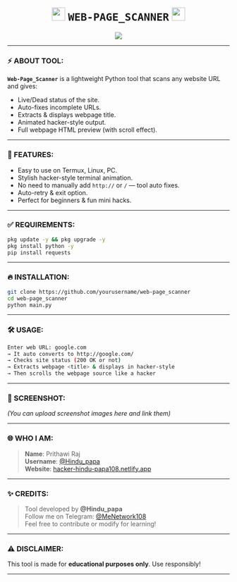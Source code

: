 
<h1 align="center">
  <img src="https://i.imgur.com/wU1Vfpt.gif" width="30"/>
  <b><code>WEB-PAGE_SCANNER</code></b>
  <img src="https://i.imgur.com/wU1Vfpt.gif" width="30"/>
</h1>

<p align="center">
  <img src="https://readme-typing-svg.herokuapp.com?font=Fira+Code&duration=3000&pause=500&center=true&vCenter=true&width=435&lines=Made+By+%40Hindu_papa;Scan+Any+Website+Title+%26+Status;Termux+%2B+Linux+Supported;Stylish+Hacker+CLI+Tool"/>
</p>

---

### ⚡ ABOUT TOOL:

**`Web-Page_Scanner`** is a lightweight Python tool that scans any website URL and gives:

- Live/Dead status of the site.
- Auto-fixes incomplete URLs.
- Extracts & displays webpage title.
- Animated hacker-style output.
- Full webpage HTML preview (with scroll effect).

---

### 🚀 FEATURES:

- Easy to use on Termux, Linux, PC.
- Stylish hacker-style terminal animation.
- No need to manually add `http://` or `/` — tool auto fixes.
- Auto-retry & exit option.
- Perfect for beginners & fun mini hacks.

---

### ✅ REQUIREMENTS:

```bash
pkg update -y && pkg upgrade -y
pkg install python -y
pip install requests
```

---

### 🔥 INSTALLATION:

```bash
git clone https://github.com/yourusername/web-page_scanner
cd web-page_scanner
python main.py
```

---

### 🛠️ USAGE:

```bash
Enter web URL: google.com
→ It auto converts to http://google.com/
→ Checks site status (200 OK or not)
→ Extracts webpage <title> & displays in hacker-style
→ Then scrolls the webpage source like a hacker
```

---

### 📸 SCREENSHOT:
*(You can upload screenshot images here and link them)*

---

### 🌐 WHO I AM:

> **Name**: Prithawi Raj  
> **Username**: [@Hindu_papa](https://t.me/Hindu_papa)  
> **Website**: [hacker-hindu-papa108.netlify.app](https://hacker-hindu-papa108.netlify.app)

---

### ✨ CREDITS:

> Tool developed by **@Hindu_papa**  
> Follow me on Telegram: [@MeNetwork108](https://t.me/MeNetwork108)  
> Feel free to contribute or modify for learning!

---

### ⚠️ DISCLAIMER:

This tool is made for **educational purposes only**. Use responsibly!

---
